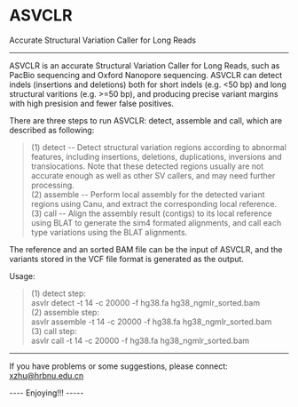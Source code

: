 # ASVCLR
Accurate Structural Variation Caller for Long Reads

------------------------------------------------------------------------------
ASVCLR is an accurate Structural Variation Caller for Long Reads, such as PacBio sequencing and Oxford Nanopore sequencing. ASVCLR can detect indels (insertions and deletions) both for short indels (e.g. <50 bp) and long structural varitions (e.g. >=50 bp), and producing precise variant margins with high presision and fewer false positives.  

There are three steps to run ASVCLR: detect, assemble and call, which are described as following:  
>    (1) detect -- Detect structural variation regions according to abnormal features, including insertions, deletions, duplications, inversions and translocations. Note that these detected regions usually are not accurate enough as well as other SV callers, and may need further processing.  
>    (2) assemble -- Perform local assembly for the detected variant regions using Canu, and extract the corresponding local reference.  
>    (3) call -- Align the assembly result (contigs) to its local reference using BLAT to generate the sim4 formated alignments, and call each type variations using the BLAT alignments.  


The reference and an sorted BAM file can be the input of ASVCLR, and the variants stored in the VCF file format is generated as the output.  

Usage: 
>    (1) detect step:  
>        asvlr detect -t 14 -c 20000 -f hg38.fa hg38_ngmlr_sorted.bam  
>    (2) assemble step:  
>        asvlr assemble -t 14 -c 20000 -f hg38.fa hg38_ngmlr_sorted.bam  
>    (3) call step:  
>        asvlr call -t 14 -c 20000 -f hg38.fa hg38_ngmlr_sorted.bam  

------------------------------------------------------------------------------
If you have problems or some suggestions, please connect: xzhu@hrbnu.edu.cn  

---- Enjoying!!! -----

